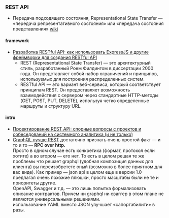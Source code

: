 ### REST API
- Передача подходящего состояния, Representational State Transfer — «передача репрезентативного состояния» или «передача состояния представления» [wiki](https://ru.wikipedia.org/wiki/REST)

#### framework
- [Разработка RESTful API: как использовать ExpressJS и другие фреймворки для создания RESTful API](https://habr.com/ru/articles/768976/)
  - REST (Representational State Transfer) — это архитектурный стиль, разработанный Роем Филдингом в диссертации 2000 года.
Он представляет собой набор ограничений и принципов, используемых для построения распределенных систем. 
  - RESTful API — это вариант веб-сервиса, который соответствует принципам REST. Он предоставляет возможность взаимодействия с сервером через стандартные HTTP-методы (GET, POST, PUT, DELETE), используя четко определенные маршруты и структуру URL.

#### intro
- [Проектирование REST API: спорные вопросы с проектов и собеседований на системного аналитика (и не только)](https://habr.com/ru/articles/770226/)
- [GraphQL лучше REST](https://habr.com/ru/articles/427601/#comment_19294165) достаточно признать очень простой факт — и то и то — **RPC over http.**  
  Просто в одном случае есть конкретика (формат, протокол если хотите) а во втором — его нет. То есть в целом решая те же проблемы что решает graphql (удобная композиция данных для клиента) вы переизобретете оный (возможно в более приятном для вас виде). Как пример — json api в целом еще в версии 1.0 предлагал очень похожие плюшки, просто масштабы были не те и приоритеты другие.  
OpenAPI, Swagger и т.д. — это лишь попытка формализовать описание контрактов. Причем ни graphql ни сваггер в этом плане не являются универсальными решениями.  
использование YAML вместо JSON улучшает «сапортабилити» в разы.
